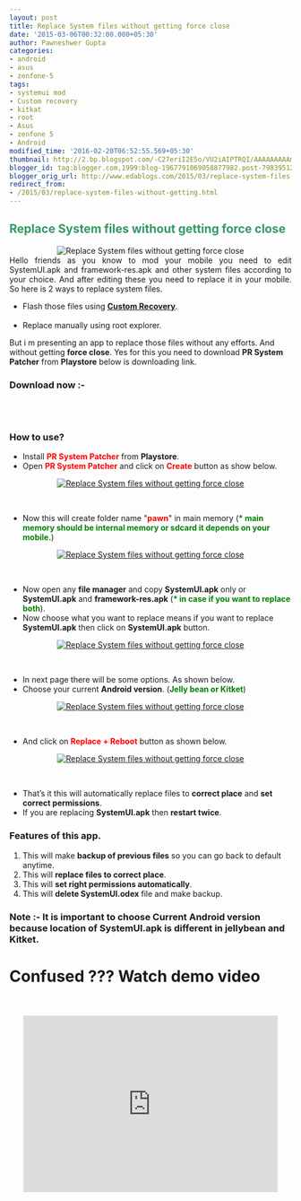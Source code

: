 ```yaml
---
layout: post
title: Replace System files without getting force close
date: '2015-03-06T00:32:00.000+05:30'
author: Pawneshwer Gupta
categories:
- android
- asus
- zenfone-5
tags:
- systemui mod
- Custom recovery
- kitkat
- root
- Asus
- zenfone 5
- Android
modified_time: '2016-02-20T06:52:55.569+05:30'
thumbnail: http://2.bp.blogspot.com/-C27eriI2E5o/VU2iAIPTRQI/AAAAAAAAAmQ/wQkR17Mk8gg/s72-c/ic_launcher-web1-300x200.png
blogger_id: tag:blogger.com,1999:blog-1967791069058877982.post-7983951297094177299
blogger_orig_url: http://www.edablogs.com/2015/03/replace-system-files-without-getting.html
redirect_from:
- /2015/03/replace-system-files-without-getting.html
---
```


<div dir="ltr" style="text-align: left;" trbidi="on"><h2><span style="color: #339966;">Replace System files without getting force close</span></h2><div class="separator" style="clear: both; text-align: center;"><img alt="Replace System files without getting force close" border="0" src="http://2.bp.blogspot.com/-C27eriI2E5o/VU2iAIPTRQI/AAAAAAAAAmQ/wQkR17Mk8gg/s1600/ic_launcher-web1-300x200.png" title="Replace System files without getting force close" /></div><div style="text-align: justify;">Hello friends as you know to mod your mobile you need to edit SystemUI.apk and framework-res.apk and other system files according to your choice. And after editing these you need to replace it in your mobile. So here is 2 ways to replace system files.</div><ul><li>Flash those files using <a href="http://xdablogs.com/android/latest-philz-recovery-for-asus-zenfone-5/" target="_blank" title="Latest philZ recovery for Asus zenfone 5"><b>Custom Recovery</b></a>.</li><br /><li>Replace manually using root explorer.</li></ul>But i m presenting an app to replace those files without any efforts. And without getting <b>force close</b>. Yes for this you need to download <b>PR System Patcher</b> from <b>Playstore</b> below is downloading link.<br /><h3><div class="alert alert-success" role="alert">Download now :-</div></h3><br /><article id="default-usage"><div class="to-lock" style="display:none;"><div style="text-align: center;"><a class="btn" href="https://play.google.com/store/apps/details?id=com.xdablogs.PRSP" target="_blank">Install Now free</a></div><br /><div style="text-align: center;"><a class="btn" href="https://play.google.com/store/apps/details?id=com.xdablogs.PRSP.pro" target="_blank">Install Now Pro (1$)</a></div><br /></div></article><br /><h3><div class="alert alert-question" role="alert">How to use?</div></h3><ul><li>Install <span style="color: red;"><b>PR System Patcher</b></span> from <b>Playstore</b>.</li><li>Open <span style="color: red;"><b>PR System Patcher</b></span> and click on <span style="color: red;"><b>Create</b></span> button as show below.</li></ul><div class="separator" style="clear: both; text-align: center;"><a target="_blank" href="http://1.bp.blogspot.com/-mcL8YlC5gk0/VU2k1Q3__YI/AAAAAAAAAmo/IepxUAtd63E/s1600/Screenshot_2015-02-28-23-41-32.jpg" imageanchor="1" style="margin-left: 1em; margin-right: 1em;"><img alt="Replace System files without getting force close" border="0" class="lazy" data-src="http://1.bp.blogspot.com/-er7_lFKePXY/VU2mzNxXlII/AAAAAAAAAnI/v9eOxn94bK0/s1600/Screenshot_2015-02-28-23-41-32-300x200.jpg" title="Replace System files without getting force close" /></a></div><ul></ul><br /><ul><li>Now this will create folder name "<span style="color: red;"><b>pawn</b></span>" in main memory (<b><span style="color: green;">* main memory should be internal memory or sdcard it depends on your mobile.</span></b>)</li></ul><div class="separator" style="clear: both; text-align: center;"><a target="_blank" href="http://4.bp.blogspot.com/-h2A5aeC3Q2g/VU2k20rPU2I/AAAAAAAAAm8/H2NK48URERo/s1600/Screenshot_2015-03-05-16-28-44.jpg" imageanchor="1" style="margin-left: 1em; margin-right: 1em;"><img alt="Replace System files without getting force close" border="0" class="lazy" data-src="http://4.bp.blogspot.com/-9N1dKNOi0AE/VU2mz0PngyI/AAAAAAAAAnU/I-vw843fLsI/s1600/Screenshot_2015-03-05-16-28-44-300x200.jpg" title="Replace System files without getting force close" /></a></div><ul></ul><br /><ul><li>Now open any <b>file manager</b> and copy <b>SystemUI.apk</b> only or <b>SystemUI.apk</b> and <b>framework-res.apk</b> (<span style="color: green;"><b>* in case if you want to replace both</b></span>).</li><li>Now choose what you want to replace means if you want to replace <b>SystemUI.apk</b> then click on <b>SystemUI.apk</b> button.</li></ul><div class="separator" style="clear: both; text-align: center;"><a target="_blank" href="http://1.bp.blogspot.com/-mcL8YlC5gk0/VU2k1Q3__YI/AAAAAAAAAmo/IepxUAtd63E/s1600/Screenshot_2015-02-28-23-41-32.jpg" imageanchor="1" style="margin-left: 1em; margin-right: 1em;"><img alt="Replace System files without getting force close" border="0" class="lazy" data-src="http://1.bp.blogspot.com/-er7_lFKePXY/VU2mzNxXlII/AAAAAAAAAnI/v9eOxn94bK0/s1600/Screenshot_2015-02-28-23-41-32-300x200.jpg" title="Replace System files without getting force close" /></a></div><ul></ul><br /><ul><li>In next page there will be some options. As shown below.</li><li>Choose your current <b>Android version</b>. (<span style="color: green;"><b>Jelly bean or Kitket</b></span>)</li></ul><div class="separator" style="clear: both; text-align: center;"><a target="_blank" href="http://4.bp.blogspot.com/-LCiXKJ2rNDI/VU2k0w1gjuI/AAAAAAAAAmg/BfslUsXF9aM/s1600/Screenshot_2015-02-28-23-41-41.jpg" imageanchor="1" style="margin-left: 1em; margin-right: 1em;"><img alt="Replace System files without getting force close" border="0" class="lazy" data-src="http://4.bp.blogspot.com/-eitWP-PJ2b0/VU2m6b4-D9I/AAAAAAAAAng/6PcRJ1nxEkA/s1600/Screenshot_2015-02-28-23-41-41-300x200.jpg" title="Replace System files without getting force close" /></a></div><ul></ul><br /><ul><li>And click on <span style="color: red;"><b>Replace + Reboot</b></span> button as shown below.</li></ul><div class="separator" style="clear: both; text-align: center;"><a target="_blank" href="http://1.bp.blogspot.com/-GVpT6VEdUNg/VU2k0TmsoRI/AAAAAAAAAmc/XMjw89bcVCQ/s1600/Screenshot_2015-02-28-23-42-44.jpg" imageanchor="1" style="margin-left: 1em; margin-right: 1em;"><img alt="Replace System files without getting force close" border="0" class="lazy" data-src="http://4.bp.blogspot.com/-7NuzHjDq9ZY/VU2mzIoyS6I/AAAAAAAAAnM/FLMWVJLU4rg/s1600/Screenshot_2015-02-28-23-42-44-300x200.jpg" title="Replace System files without getting force close"/></a></div><ul></ul><br /><ul><li>That’s it this will automatically replace files to <b>correct place</b> and <b>set correct permissions</b>.</li><li>If you are replacing <b>SystemUI.apk</b> then <b>restart twice</b>.</li></ul><h3><div class="alert alert-info" role="alert">Features of this app.</div></h3><ol><li>This will make <b>backup of previous files</b> so you can go back to default anytime.</li><li>This will <b>replace files to correct place</b>.</li><li>This will <b>set right permissions automatically</b>.</li><li>This will <b>delete SystemUI.odex</b> file and make backup.</li></ol><h3><div class="alert alert-warning" role="alert">Note :- It is important to choose Current Android version because location of SystemUI.apk is different in jellybean and Kitket.</div></h3><h1><div class="alert alert-question" role="alert">Confused ??? Watch demo video</div></h1><br /><center><br /><iframe allowfullscreen="allowfullscreen" frameborder="0" height="315" src="https://www.youtube.com/embed/1I1QRQVsz2A" width="90%"></iframe></center><br /></div>